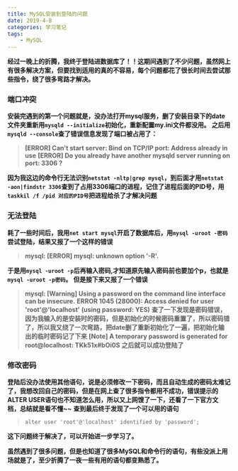 ```yaml
---
title: MySQL安装到登陆的问题
date: 2019-4-8
categories: 学习笔记
tags:
    - MySQL
---
```


**经过一晚上的折腾，我终于登陆进数据库了！！这期间遇到了不少问题，虽然网上有很多解决方案，但要找到适用的真的不容易，每个问题都花了很长时间去尝试那些指令，绕了很多弯路才解决。**

### 端口冲突

**安装完遇到的第一个问题就是，没办法打开mysql服务，删了安装目录下的date文件夹重新用`mysqld --initialize`初始化，重新配置my.ini文件都没用。**
**之后用`mysqld --console`查了错误信息发现了端口被占用了：**
>**[ERROR] Can't start server: Bind on TCP/IP port: Address already in use**
>**[ERROR] Do you already have another mysqld server running on port: 3306 ?**

**因为我这边的命令行无法识别`netstat -nltp|grep mysql`，到后面才用`netstat  -aon|findstr 3306`查到了占用3306端口的进程，记住了进程后面的PID号，用`taskkil /f /pid 对应的PID号`把进程给杀了才解决问题**

### 无法登陆

**耗了一些时间后，我用`net start mysql`开启了数据库后，用`mysql -uroot -密码`尝试登陆，结果又报了一个这样的错误**
>**mysql: [ERROR] mysql: unknown option '-R'.**

**于是用`mysql -uroot -p`后再输入密码,才知道原先输入密码前也要加个p，也就是`mysql -uroot -p密码`。**
**但是接下来又报了一个错误**
>**mysql: [Warning] Using a password on the command line interface can be insecure.**
>**ERROR 1045 (28000): Access denied for user 'root'@'localhost' (using password: YES)**
**查了一下发现是密码错误，因为我输入的是安装时的密码，但是初始化的时候密码重置了，所以密码错了，所以我又绕了一次弯路，把date删了重新初始化了一遍，把初始化输出的临时密码记了下来**
>**[Note] A temporary password is generated for root@localhost: TKk51x#bOi0S**
**之后就可以成功登陆了**

### 修改密码

**登陆后没办法使用其他语句，说是必须修改一下密码，而且自动生成的密码太难记了，我想改回自己的密码，但是在网上查了很多指令都用不成功，错误提示的ALTER USER语句也不知道怎么用，所以又上网馊了一下，还看了一下官方文档，总结就是看不懂~~**
**查到最后终于发现了一个可以用的语句**
>`alter user 'root'@'localhost' identified by 'password';`

**这下问题终于解决了，可以开始进一步学习了。**

**虽然遇到了很多问题，但是也知道了很多MySQL和命令行的语句，有些没派上用场就是了，至少折腾了一夜一些有用的语句都变熟悉了。**
